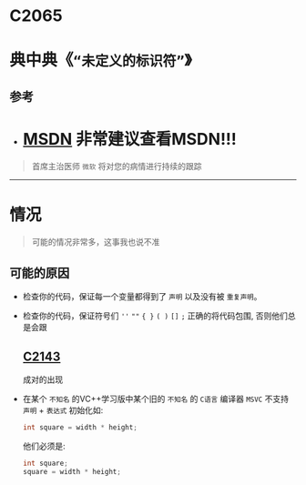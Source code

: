 # C2065

# 典中典《**`“未定义的标识符”`**》


## 参考

 + # **[MSDN](https://learn.microsoft.com/zh-cn/cpp/error-messages/compiler-errors-1/compiler-error-c2065?view=msvc-170) 非常建议查看MSDN!!!**  
 > 首席主治医师 `微软` 将对您的病情进行持续的跟踪

---
# 情况

> 可能的情况非常多，这事我也说不准

## 可能的原因

+ 检查你的代码，保证每一个变量都得到了 `声明` 以及没有被 `重复声明`。

+ 检查你的代码，保证符号们 `''` `""` `{ }` `( )`  `[]` `;` 正确的将代码包围, 否则他们总是会跟   
    ## [C2143](../C2143/README.md)    
    成对的出现

+ 在某个 `不知名` 的VC++学习版中某个旧的 `不知名` 的 `C语言` 编译器 `MSVC` 不支持 `声明` + `表达式` 初始化如:
    ``` c
    int square = width * height;
    ```
    他们必须是:

    ``` c
    int square;
    square = width * height;
    ```
